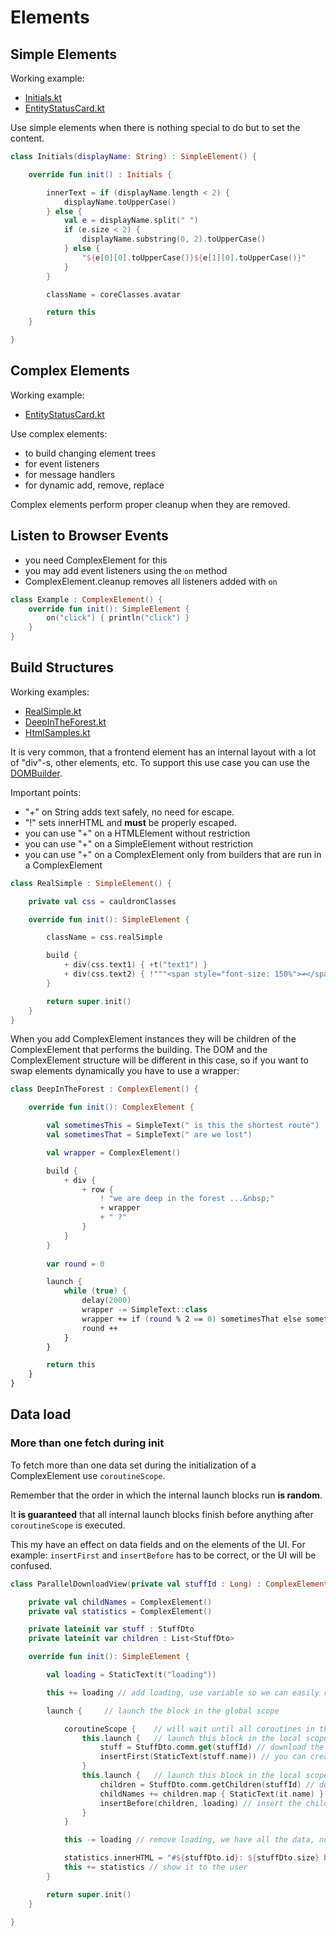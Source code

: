 # Elements

## Simple Elements

Working example:
- [Initials.kt](../../../src/jsMain/kotlin/zakadabar/stack/frontend/builtin/util/Initials.kt)
- [EntityStatusCard.kt](../../../src/jsMain/kotlin/zakadabar/stack/frontend/builtin/util/EntityStatusCard.kt)

Use simple elements when there is nothing special to do but to set the content.

```kotlin
class Initials(displayName: String) : SimpleElement() {

    override fun init() : Initials {

        innerText = if (displayName.length < 2) {
            displayName.toUpperCase()
        } else {
            val e = displayName.split(" ")
            if (e.size < 2) {
                displayName.substring(0, 2).toUpperCase()
            } else {
                "${e[0][0].toUpperCase()}${e[1][0].toUpperCase()}"
            }
        }

        className = coreClasses.avatar

        return this
    }

}
```

## Complex Elements

Working example:
- [EntityStatusCard.kt](../../../src/jsMain/kotlin/zakadabar/stack/frontend/builtin/util/EntityStatusCard.kt)

Use complex elements: 

* to build changing element trees
* for event listeners
* for message handlers
* for dynamic add, remove, replace

Complex elements perform proper cleanup when they are removed.

## Listen to Browser Events

* you need ComplexElement for this
* you may add event listeners using the `on` method
* ComplexElement.cleanup removes all listeners added with `on`

```kotlin
class Example : ComplexElement() {
    override fun init(): SimpleElement {
        on("click") { println("click") }
    }
}
```

## Build Structures

Working examples:
- [RealSimple.kt](https://github.com/spxbhuhb/zakadabar-samples/blob/master/01-beginner/witches-brew/src/jsMain/kotlin/zakadabar/samples/wichesbrew/frontend/RealSimple.kt)
- [DeepInTheForest.kt](https://github.com/spxbhuhb/zakadabar-samples/blob/master/01-beginner/witches-brew/src/jsMain/kotlin/zakadabar/samples/wichesbrew/frontend/DeepInTheForest.kt)
- [HtmlSamples.kt](https://github.com/spxbhuhb/zakadabar-samples/blob/master/01-beginner/5-ways-to-html/src/jsMain/kotlin/zakadabar/samples/waystohtml/frontend/HtmlSamples.kt)

It is very common, that a frontend element has an internal layout with a lot of "div"-s, other elements, etc.
To support this use case you can use the [DOMBuilder](../../../src/jsMain/kotlin/zakadabar/stack/frontend/elements/DOMBuilder.kt).

Important points:

* "+" on String adds text safely, no need for escape.
* "!" sets innerHTML and **must** be properly escaped.
* you can use "+" on a HTMLElement without restriction
* you can use "+" on a SimpleElement without restriction
* you can use "+" on a ComplexElement only from builders that are run in a ComplexElement

```kotlin
class RealSimple : SimpleElement() {

    private val css = cauldronClasses

    override fun init(): SimpleElement {

        className = css.realSimple

        build {
            + div(css.text1) { +t("text1") }
            + div(css.text2) { !"""<span style="font-size: 150%">↫</span> ${t("text2")}""" }
        }

        return super.init()
    }
}
```

When you add ComplexElement instances they will be children of the ComplexElement that performs the building.
The DOM and the ComplexElement structure will be different in this case, so if you want to swap elements dynamically
you have to use a wrapper:

```kotlin
class DeepInTheForest : ComplexElement() {

    override fun init(): ComplexElement {

        val sometimesThis = SimpleText(" is this the shortest route")
        val sometimesThat = SimpleText(" are we lost")

        val wrapper = ComplexElement()

        build {
            + div {
                + row {
                    ! "we are deep in the forest ...&nbsp;"
                    + wrapper
                    + " ?"
                }
            }
        }
    
        var round = 0

        launch {
            while (true) {
                delay(2000)
                wrapper -= SimpleText::class
                wrapper += if (round % 2 == 0) sometimesThat else sometimesThis
                round ++
            }
        }

        return this
    }
}
```

## Data load

### More than one fetch during init

To fetch more than one data set during the initialization of a ComplexElement
use `coroutineScope`.

Remember that the order in which the internal launch blocks run **is random**.

It **is guaranteed** that all internal launch blocks finish before anything after
`coroutineScope` is executed.

This my have an effect on data fields and on the elements of the UI. For example:
`insertFirst` and `insertBefore` has to be correct, or the UI will be confused.
 
```kotlin
class ParallelDownloadView(private val stuffId : Long) : ComplexElement() { 

    private val childNames = ComplexElement()
    private val statistics = ComplexElement()

    private lateinit var stuff : StuffDto
    private lateinit var children : List<StuffDto>

    override fun init(): SimpleElement {

        val loading = StaticText(t("loading"))

        this += loading // add loading, use variable so we can easily remove it later

        launch {     // launch the block in the global scope   

            coroutineScope {    // will wait until all coroutines in the local scope finish
                this.launch {   // launch this block in the local scope (it is local because of "this.")
                    stuff = StuffDto.comm.get(stuffId) // download the data from the server
                    insertFirst(StaticText(stuff.name)) // you can create elements on the fly if you don't want to access them easily later
                }
                this.launch {   // launch this block in the local scope (it is local because of "this.")
                    children = StuffDto.comm.getChildren(stuffId) // download the children of stuff
                    childNames += children.map { StaticText(it.name) } // add a StaticText for each children with the name as content
                    insertBefore(children, loading) // insert the children before loading
                }
            }

            this -= loading // remove loading, we have all the data, no need for it any more

            statistics.innerHTML = "#${stuffDto.id}: ${stuffDto.size} bytes, ${children.size} children" // set statistics
            this += statistics // show it to the user
        }

        return super.init()
    }

}
```